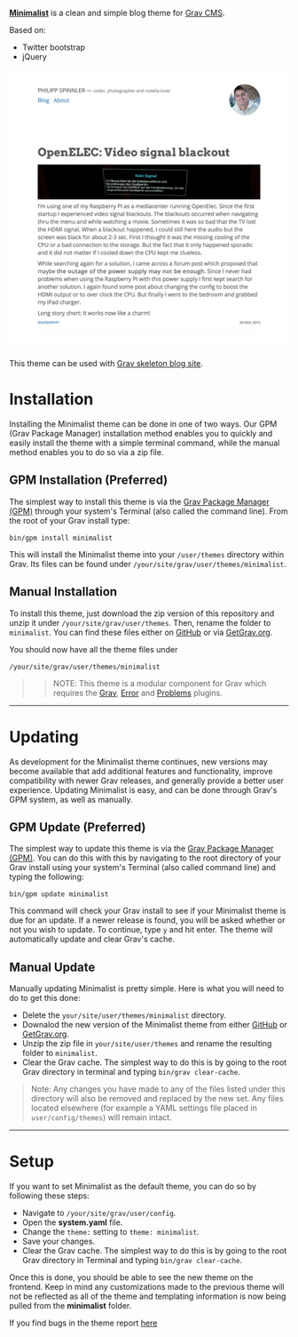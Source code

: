 [__Minimalist__](https://github.com/philippspinnler/grav-theme-minimalist) is a clean and simple blog theme for [Grav CMS](http://getgrav.org).

Based on:

* Twitter bootstrap
* jQuery

![Screenshot](screenshot.jpg)

This theme can be used with [Grav skeleton blog site](https://github.com/getgrav/grav-skeleton-blog-site).

# Installation

Installing the Minimalist theme can be done in one of two ways. Our GPM (Grav Package Manager) installation method enables you to quickly and easily install the theme with a simple terminal command, while the manual method enables you to do so via a zip file. 

## GPM Installation (Preferred)

The simplest way to install this theme is via the [Grav Package Manager (GPM)](http://learn.getgrav.org/advanced/grav-gpm) through your system's Terminal (also called the command line).  From the root of your Grav install type:

    bin/gpm install minimalist

This will install the Minimalist theme into your `/user/themes` directory within Grav. Its files can be found under `/your/site/grav/user/themes/minimalist`.

## Manual Installation

To install this theme, just download the zip version of this repository and unzip it under `/your/site/grav/user/themes`. Then, rename the folder to `minimalist`. You can find these files either on [GitHub](https://github.com/philippspinnler/grav-theme-minimalist) or via [GetGrav.org](http://getgrav.org/downloads/themes).

You should now have all the theme files under

    /your/site/grav/user/themes/minimalist

>> NOTE: This theme is a modular component for Grav which requires the [Grav](http://github.com/getgrav/grav), [Error](https://github.com/getgrav/grav-theme-error) and [Problems](https://github.com/getgrav/grav-plugin-problems) plugins.

---

# Updating

As development for the Minimalist theme continues, new versions may become available that add additional features and functionality, improve compatibility with newer Grav releases, and generally provide a better user experience. Updating Minimalist is easy, and can be done through Grav's GPM system, as well as manually.

## GPM Update (Preferred)

The simplest way to update this theme is via the [Grav Package Manager (GPM)](http://learn.getgrav.org/advanced/grav-gpm). You can do this with this by navigating to the root directory of your Grav install using your system's Terminal (also called command line) and typing the following:

    bin/gpm update minimalist

This command will check your Grav install to see if your Minimalist theme is due for an update. If a newer release is found, you will be asked whether or not you wish to update. To continue, type `y` and hit enter. The theme will automatically update and clear Grav's cache.

## Manual Update

Manually updating Minimalist is pretty simple. Here is what you will need to do to get this done:

* Delete the `your/site/user/themes/minimalist` directory.
* Downalod the new version of the Minimalist theme from either [GitHub](https://github.com/getgrav/grav-plugin-minimalist) or [GetGrav.org](http://getgrav.org/downloads/themes#extras).
* Unzip the zip file in `your/site/user/themes` and rename the resulting folder to `minimalist`.
* Clear the Grav cache. The simplest way to do this is by going to the root Grav directory in terminal and typing `bin/grav clear-cache`.

> Note: Any changes you have made to any of the files listed under this directory will also be removed and replaced by the new set. Any files located elsewhere (for example a YAML settings file placed in `user/config/themes`) will remain intact.

---

# Setup

If you want to set Minimalist as the default theme, you can do so by following these steps:

* Navigate to `/your/site/grav/user/config`.
* Open the **system.yaml** file.
* Change the `theme:` setting to `theme: minimalist`.
* Save your changes.
* Clear the Grav cache. The simplest way to do this is by going to the root Grav directory in Terminal and typing `bin/grav clear-cache`.

Once this is done, you should be able to see the new theme on the frontend. Keep in mind any customizations made to the previous theme will not be reflected as all of the theme and templating information is now being pulled from the **minimalist** folder.

If you find bugs in the theme report [here](https://github.com/philippspinnler/grav-theme-minimalist/issues)
